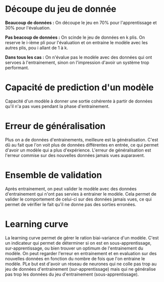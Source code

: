 # Découpe du jeu de donnée

**Beaucoup de données :** On découpe le jeu en 70% pour l'apprentissage et 30% pour l'évaluation.

**Pas beacoup de données :** On scinde le jeu de données en k plis. On reserve le i-ième pli pour l'évaluation et on entraine le modèle avec les autres plis, pou i allant de 1 à k.

**Dans tous les cas :** On n'évalue pas le modèle avec des données qui ont servoes à l'entrainement, sinon on l'impression d'avoir un système trop performant.

# Capacité de prediction d'un modèle

Capacité d'un modèle à donner une sortie cohérente à partir de données qu'il n'a pas vues pendant la phase d'entrainement. 

# Erreur de généralisation

Plus on a de données d'entrainements, meilleure est la généralisation. C'est dû au fait que l'on voit plus de données différentes en entrée, ce qui permet d'avoir un modèle qui a plus d'expérience. L'erreur de généralisation est l'erreur commise sur des nouvelles données jamais vues auparavent.

# Ensemble de validation

Après entrainement, on peut valider le modèle avec des données d'entrainement qui n'ont pas servies à entrainer le modèle. Cela permet de valider le comportement de celui-ci sur des données jamais vues, ce qui permet de vérifier le fait qu'il ne donne pas des sorties erronées.

# Learning curve

La learning curve permet de gérer le ration biai-variance d'un modèle. C'est un indicateur qui permet de déterminer si on est en sous-apprentissage, sur-apprentissage, ou bien trouver un optimum de l'entrainement du modèle. On peut regarder l'erreur en entrainement et en evaluation sur des nouvelles données en fonction du nombre de fois que l'on entraine le modèle. PLe but est d'avoir un réseau de neurones qui ne colle pas trop au jeu de données d'entrainement (sur-apprentissage) mais qui ne généralise pas trop les données du jeu d'entrainement (sous-apprentissage).
